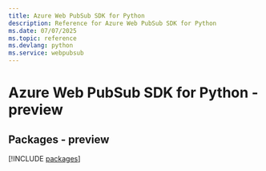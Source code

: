 ```yaml
---
title: Azure Web PubSub SDK for Python
description: Reference for Azure Web PubSub SDK for Python
ms.date: 07/07/2025
ms.topic: reference
ms.devlang: python
ms.service: webpubsub
---
```

# Azure Web PubSub SDK for Python - preview
## Packages - preview
[!INCLUDE [packages](web-pubsub-index.md)]